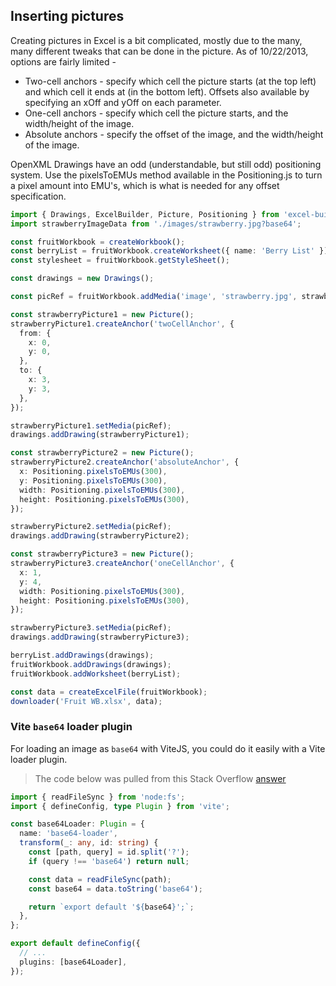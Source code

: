 ## Inserting pictures

Creating pictures in Excel is a bit complicated, mostly due to the many, many different tweaks that can be done in the picture. As of 10/22/2013, options are fairly limited -

- Two-cell anchors - specify which cell the picture starts (at the top left) and which cell it ends at (in the bottom left). Offsets also available by specifying an xOff and yOff on each parameter.
- One-cell anchors - specify which cell the picture starts, and the width/height of the image.
- Absolute anchors - specify the offset of the image, and the width/height of the image.

OpenXML Drawings have an odd (understandable, but still odd) positioning system. Use the pixelsToEMUs method available in the Positioning.js to turn a pixel amount into EMU's, which is what is needed for any offset specification.

```ts
import { Drawings, ExcelBuilder, Picture, Positioning } from 'excel-builder-vanilla';
import strawberryImageData from './images/strawberry.jpg?base64';

const fruitWorkbook = createWorkbook();
const berryList = fruitWorkbook.createWorksheet({ name: 'Berry List' });
const stylesheet = fruitWorkbook.getStyleSheet();

const drawings = new Drawings();

const picRef = fruitWorkbook.addMedia('image', 'strawberry.jpg', strawberryImageData);

const strawberryPicture1 = new Picture();
strawberryPicture1.createAnchor('twoCellAnchor', {
  from: {
    x: 0,
    y: 0,
  },
  to: {
    x: 3,
    y: 3,
  },
});

strawberryPicture1.setMedia(picRef);
drawings.addDrawing(strawberryPicture1);

const strawberryPicture2 = new Picture();
strawberryPicture2.createAnchor('absoluteAnchor', {
  x: Positioning.pixelsToEMUs(300),
  y: Positioning.pixelsToEMUs(300),
  width: Positioning.pixelsToEMUs(300),
  height: Positioning.pixelsToEMUs(300),
});

strawberryPicture2.setMedia(picRef);
drawings.addDrawing(strawberryPicture2);

const strawberryPicture3 = new Picture();
strawberryPicture3.createAnchor('oneCellAnchor', {
  x: 1,
  y: 4,
  width: Positioning.pixelsToEMUs(300),
  height: Positioning.pixelsToEMUs(300),
});

strawberryPicture3.setMedia(picRef);
drawings.addDrawing(strawberryPicture3);

berryList.addDrawings(drawings);
fruitWorkbook.addDrawings(drawings);
fruitWorkbook.addWorksheet(berryList);

const data = createExcelFile(fruitWorkbook);
downloader('Fruit WB.xlsx', data);
```

### Vite `base64` loader plugin

For loading an image as `base64` with ViteJS, you could do it easily with a Vite loader plugin.

> The code below was pulled from this Stack Overflow [answer](https://stackoverflow.com/a/78012267/1212166)

```ts
import { readFileSync } from 'node:fs';
import { defineConfig, type Plugin } from 'vite';

const base64Loader: Plugin = {
  name: 'base64-loader',
  transform(_: any, id: string) {
    const [path, query] = id.split('?');
    if (query !== 'base64') return null;

    const data = readFileSync(path);
    const base64 = data.toString('base64');

    return `export default '${base64}';`;
  },
};

export default defineConfig({
  // ...
  plugins: [base64Loader],
});
```